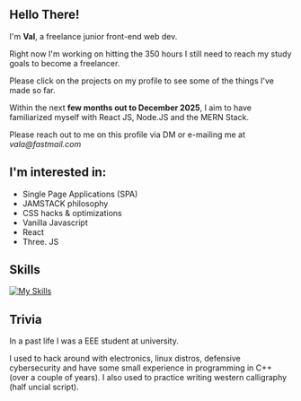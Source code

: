 ## Hello There!

<!--
**voffee/voffee** is a ✨ _special_ ✨ repository because its `README.md` (this file) appears on your GitHub profile.

Here are some ideas to get you started:

- 🔭 I’m currently working on ...
- 🌱 I’m currently learning ...
- 👯 I’m looking to collaborate on ...
- 🤔 I’m looking for help with ...
- 💬 Ask me about ...
- 📫 How to reach me: ...
- 😄 Pronouns: ...
- ⚡ Fun fact: ...
-->


I'm **Val**, a freelance junior front-end web dev.

Right now I'm working on hitting the 350 hours I still need to reach my study goals to become a freelancer.

Please click on the projects on my profile to see some of the things I've made so far.

Within the next **few months out to December 2025**, I aim to have familiarized myself with React JS, Node.JS and the MERN Stack.

Please reach out to me on this profile via DM or e-mailing me at _vala@fastmail.com_

## I'm interested in:

- Single Page Applications (SPA)
- JAMSTACK philosophy
- CSS hacks & optimizations
- Vanilla Javascript
- React
- Three. JS

## Skills
[![My Skills](https://skillicons.dev/icons?i=html,css,js,apple)](https://skillicons.dev)

## Trivia
In a past life I was a EEE student at university.

I used to hack around with electronics, linux distros, defensive cybersecurity and have some small experience in programming in C++ (over a couple of years). I also used to practice writing western calligraphy (half uncial script).

